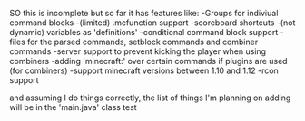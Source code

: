 SO this is incomplete but so far it has features like:
-Groups for indiviual command blocks
-(limited) .mcfunction support
-scoreboard shortcuts
-(not dynamic) variables as 'definitions'
-conditional command block support
-files for the parsed commands, setblock commands and combiner commands
-server support to prevent kicking the player when using combiners
-adding  'minecraft:' over certain commands if plugins are used (for combiners)
-support minecraft versions between 1.10 and 1.12
-rcon support

and assuming I do things correctly, the list of things I'm planning on adding will be in the 'main.java' class
test
